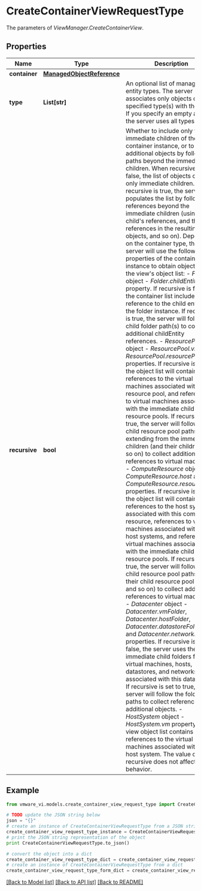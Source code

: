 # CreateContainerViewRequestType

The parameters of *ViewManager.CreateContainerView*. 

## Properties
Name | Type | Description | Notes
------------ | ------------- | ------------- | -------------
**container** | [**ManagedObjectReference**](ManagedObjectReference.md) |  | 
**type** | **List[str]** | An optional list of managed entity types. The server associates only objects of the specified type(s) with the view. If you specify an empty array, the server uses all types.  | [optional] 
**recursive** | **bool** | Whether to include only the immediate children of the container instance, or to include additional objects by following paths beyond the immediate children.  When recursive is false, the list of objects contains only immediate children. When recursive is true, the server populates the list by following references beyond the immediate children (using a child&#39;s references, and then references in the resulting objects, and so on).  Depending on the container type, the server will use the following properties of the container instance to obtain objects for the view&#39;s object list: - *Folder* object - *Folder.childEntity*   property.   If recursive is false, the container list includes the reference   to the child entity in the folder instance.   If recursive is true, the server will follow the child   folder path(s) to collect additional childEntity references. - *ResourcePool* object - *ResourcePool.vm*   and *ResourcePool.resourcePool* properties.   If recursive is false, the object list will contain references   to the virtual machines associated with this resource pool,   and references to virtual machines associated with the   immediate child resource pools. If recursive is true,   the server will follow all child resource pool paths   extending from the immediate children (and their children,   and so on) to collect additional references to virtual machines. - *ComputeResource* object - *ComputeResource.host*   and *ComputeResource.resourcePool* properties.   If recursive is false, the object list will contain references   to the host systems associated with this compute resource,   references to virtual machines associated with the   host systems, and references to virtual machines associated   with the immediate child resource pools.   If recursive is true, the server will follow the child   resource pool paths (and their child resource pool paths,   and so on) to collect additional references to virtual machines. - *Datacenter* object - *Datacenter.vmFolder*,   *Datacenter.hostFolder*,   *Datacenter.datastoreFolder*, and   *Datacenter.networkFolder* properties.   If recursive is set to false, the server uses the   immediate child folders for the virtual machines,   hosts, datastores, and networks associated with this   datacenter. If recursive is set to true, the server   will follow the folder paths to collect references   to additional objects. - *HostSystem* object - *HostSystem.vm*   property.   The view object list contains references to the virtual machines   associated with this host system. The value of recursive does not   affect this behavior.  | 

## Example

```python
from vmware_vi.models.create_container_view_request_type import CreateContainerViewRequestType

# TODO update the JSON string below
json = "{}"
# create an instance of CreateContainerViewRequestType from a JSON string
create_container_view_request_type_instance = CreateContainerViewRequestType.from_json(json)
# print the JSON string representation of the object
print CreateContainerViewRequestType.to_json()

# convert the object into a dict
create_container_view_request_type_dict = create_container_view_request_type_instance.to_dict()
# create an instance of CreateContainerViewRequestType from a dict
create_container_view_request_type_form_dict = create_container_view_request_type.from_dict(create_container_view_request_type_dict)
```
[[Back to Model list]](../README.md#documentation-for-models) [[Back to API list]](../README.md#documentation-for-api-endpoints) [[Back to README]](../README.md)


